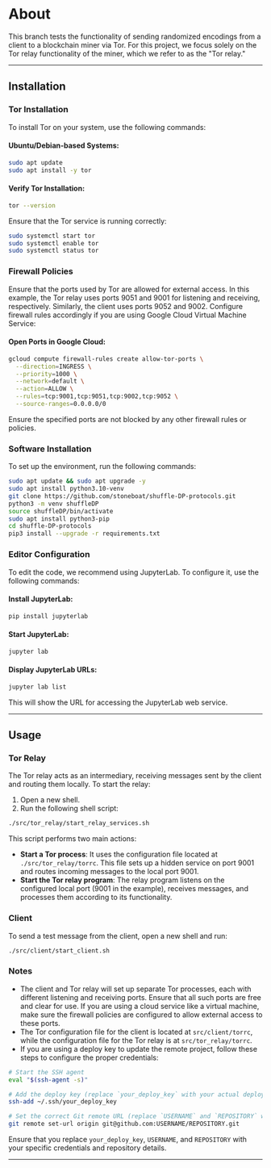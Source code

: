 # About

This branch tests the functionality of sending randomized encodings from a client to a blockchain miner via Tor. For this project, we focus solely on the Tor relay functionality of the miner, which we refer to as the "Tor relay."

---

## Installation

### Tor Installation

To install Tor on your system, use the following commands:

#### Ubuntu/Debian-based Systems:
```bash
sudo apt update
sudo apt install -y tor
```

#### Verify Tor Installation:
```bash
tor --version
```

Ensure that the Tor service is running correctly:
```bash
sudo systemctl start tor
sudo systemctl enable tor
sudo systemctl status tor
```


### Firewall Policies

Ensure that the ports used by Tor are allowed for external access. In this example, the Tor relay uses ports 9051 and 9001 for listening and receiving, respectively. Similarly, the client uses ports 9052 and 9002. Configure firewall rules accordingly if you are using Google Cloud Virtual Machine Service:

#### Open Ports in Google Cloud:
```bash
gcloud compute firewall-rules create allow-tor-ports \
  --direction=INGRESS \
  --priority=1000 \
  --network=default \
  --action=ALLOW \
  --rules=tcp:9001,tcp:9051,tcp:9002,tcp:9052 \
  --source-ranges=0.0.0.0/0
```

Ensure the specified ports are not blocked by any other firewall rules or policies.

### Software Installation

To set up the environment, run the following commands:

```bash
sudo apt update && sudo apt upgrade -y
sudo apt install python3.10-venv
git clone https://github.com/stoneboat/shuffle-DP-protocols.git
python3 -m venv shuffleDP
source shuffleDP/bin/activate
sudo apt install python3-pip
cd shuffle-DP-protocols
pip3 install --upgrade -r requirements.txt
```


### Editor Configuration
To edit the code, we recommend using JupyterLab. To configure it, use the following commands:

#### Install JupyterLab:
```bash
pip install jupyterlab
```

#### Start JupyterLab:
```bash
jupyter lab
```

#### Display JupyterLab URLs:
```bash
jupyter lab list
```

This will show the URL for accessing the JupyterLab web service.

---

## Usage

### Tor Relay

The Tor relay acts as an intermediary, receiving messages sent by the client and routing them locally. To start the relay:

1. Open a new shell.
2. Run the following shell script:

```bash
./src/tor_relay/start_relay_services.sh
```

This script performs two main actions:
- **Start a Tor process**: It uses the configuration file located at `./src/tor_relay/torrc`. This file sets up a hidden service on port 9001 and routes incoming messages to the local port 9001.
- **Start the Tor relay program**: The relay program listens on the configured local port (9001 in the example), receives messages, and processes them according to its functionality.

### Client

To send a test message from the client, open a new shell and run:

```bash
./src/client/start_client.sh
```

### Notes

- The client and Tor relay will set up separate Tor processes, each with different listening and receiving ports. Ensure that all such ports are free and clear for use. If you are using a cloud service like a virtual machine, make sure the firewall policies are configured to allow external access to these ports.
- The Tor configuration file for the client is located at `src/client/torrc`, while the configuration file for the Tor relay is at `src/tor_relay/torrc`.
- If you are using a deploy key to update the remote project, follow these steps to configure the proper credentials:

```bash
# Start the SSH agent
eval "$(ssh-agent -s)"

# Add the deploy key (replace `your_deploy_key` with your actual deploy key file name)
ssh-add ~/.ssh/your_deploy_key

# Set the correct Git remote URL (replace `USERNAME` and `REPOSITORY` with your GitHub account name and repository name, respectively)
git remote set-url origin git@github.com:USERNAME/REPOSITORY.git
```

Ensure that you replace `your_deploy_key`, `USERNAME`, and `REPOSITORY` with your specific credentials and repository details.

---
